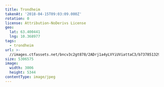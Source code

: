 ```yaml
---
title: Trondheim
takenAt: '2018-04-15T09:03:09.000Z'
rotation: 0
license: Attribution-NoDerivs License
geo:
  lat: 63.400441
  lng: 10.368977
tags:
  - trondheim
url: >-
  //images.ctfassets.net/bncv3c2gt878/2ADrj1a4yLVYiUViattaC3/b737851329611caa77b08f3dedc0e100/trondheim_41447329792_o
size: 5306575
image:
  width: 3006
  height: 5344
contentType: image/jpeg
---
```


